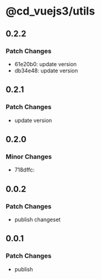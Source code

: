 # @cd_vuejs3/utils

## 0.2.2

### Patch Changes

- 61e20b0: update version
- db34e48: update version

## 0.2.1

### Patch Changes

- update version

## 0.2.0

### Minor Changes

- 718dffc:

## 0.0.2

### Patch Changes

- publish changeset

## 0.0.1

### Patch Changes

- publish
